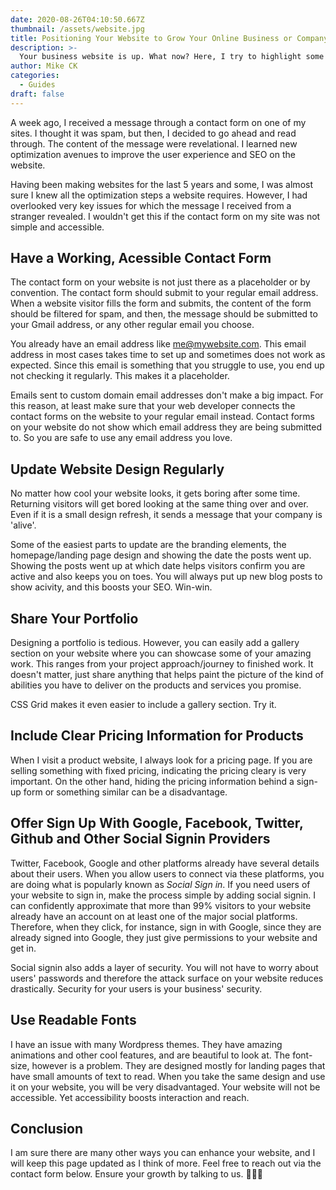 ```yaml
---
date: 2020-08-26T04:10:50.667Z
thumbnail: /assets/website.jpg
title: Positioning Your Website to Grow Your Online Business or Company
description: >-
  Your business website is up. What now? Here, I try to highlight some tricks to help you get the best from your website. It is these few tricks that will determine your success.
author: Mike CK
categories:
  - Guides
draft: false
---
```


A week ago, I received a message through a contact form on one of my sites. I thought it was spam, but then, I decided to go ahead and read through. The content of the message were revelational. I learned new optimization avenues to improve the user experience and SEO on the website.

Having been making websites for the last 5 years and some, I was almost sure I knew all the optimization steps a website requires. However, I had overlooked very key issues for which the message I received from a stranger revealed. I wouldn't get this if the contact form on my site was not simple and accessible.

## Have a Working, Acessible Contact Form

The contact form on your website is not just there as a placeholder or by convention. The contact form should submit to your regular email address. When a website visitor fills the form and submits, the content of the form should be filtered for spam, and then, the message should be submitted to your Gmail address, or any other regular email you choose.

You already have an email address like me@mywebsite.com. This email address in most cases takes time to set up and sometimes does not work as expected. Since this email is something that you struggle to use, you end up not checking it regularly. This makes it a placeholder.

Emails sent to custom domain email addresses don't make a big impact. For this reason, at least make sure that your web developer connects the contact forms on the website to your regular email instead. Contact forms on your website do not show which email address they are being submitted to. So you are safe to use any email address you love.

## Update Website Design Regularly

No matter how cool your website looks, it gets boring after some time. Returning visitors will get bored looking at the same thing over and over. Even if it is a small design refresh, it sends a message that your company is 'alive'.

Some of the easiest parts to update are the branding elements, the homepage/landing page design and showing the date the posts went up. Showing the posts went up at which date helps visitors confirm you are active and also keeps you on toes. You will always put up new blog posts to show acivity, and this boosts your SEO. Win-win.

## Share Your Portfolio

Designing a portfolio is tedious. However, you can easily add a gallery section on your website where you can showcase some of your amazing work. This ranges from your project approach/journey to finished work. It doesn't matter, just share anything that helps paint the picture of the kind of abilities you have to deliver on the products and services you promise.

CSS Grid makes it even easier to include a gallery section. Try it.

## Include Clear Pricing Information for Products

When I visit a product website, I always look for a pricing page. If you are selling something with fixed pricing, indicating the pricing cleary is very important. On the other hand, hiding the pricing information behind a sign-up form or something similar can be a disadvantage.

## Offer Sign Up With Google, Facebook, Twitter, Github and Other Social Signin Providers

Twitter, Facebook, Google and other platforms already have several details about their users. When you allow users to connect via these platforms, you are doing what is popularly known as *Social Sign in*. If you need users of your website to sign in, make the process simple by adding social signin. I can confidently approximate that more than 99% visitors to your website already have an account on at least one of the major social platforms. Therefore, when they click, for instance, sign in with Google, since they are already signed into Google, they just give permissions to your website and get in.

Social signin also adds a layer of security. You will not have to worry about users' passwords and therefore the attack surface on your website reduces drastically. Security for your users is your business' security.

## Use Readable Fonts

I have an issue with many Wordpress themes. They have amazing animations and other cool features, and are beautiful to look at. The font-size, however is a problem. They are designed mostly for landing pages that have small amounts of text to read. When you take the same design and use it on your website, you will be very disadvantaged. Your website will not be accessible. Yet accessibility boosts interaction and reach.

## Conclusion

I am sure there are many other ways you can enhance your website, and I will keep this page updated as I think of more. Feel free to reach out via the contact form below. Ensure your growth by talking to us. 🚀🚀🚀
